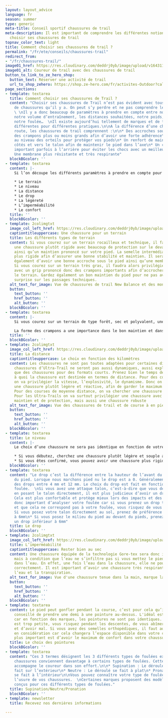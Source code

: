 ```yaml
---
layout: layout_advice
language: fr
season: summer
type: generic
meta-title: Conseil sportif chaussures de trail
meta-description: Il est important de comprendre les différentes notions pour bien
  choisir ses chaussures de trail
topnav_color_text: light
title: Comment choisir ses chaussures de trail ?
permalink: "/fr/ete/conseils/chaussures-trail"
redirect_from:
- "/fr/chaussures-trail/"
image01_href: https://res.cloudinary.com/deddrj0yb/image/upload/v1643111394/website/Conseil%20Equiepement/IMG20210424154703_01_fatprs.jpg
image01_alt: Coureur de trail avec des chaussures de trail
button_to_link_to_ze_hero_shop:
  button_text: Réserver une activité de trail
  url_to_shop_zehero: https://shop.ze-hero.com/fr/activites-Outdoor?calessonstype=all&catypegenderlistsummer=all&calessonsactivitytype=Trail&start-date=
page_sections:
- template: textarea
  title: Comment choisir ses chaussures de Trail ?
  content: "Choisir ses chaussures de Trail n’est pas évident avec tous ces choix
    de chaussures qu’il y a. On peut s’y perdre et ne pas comprendre les différences.
    \ \nIl y a donc beaucoup de paramètres à prendre en compte entre notre lieu d’habitation,
    notre volume d’entraînement, les distances souhaitées, notre poids, notre niveau,
    notre foulée…  \nIl existe aujourd’hui tellement de marques et de types de chaussures
    différentes pour différentes pratiques.\n\nA la différence d’une chaussure de
    route, les chaussures de trail comprennent :\n\n* Des accroches sous la semelles,
    des crampons plus ou moins grands afin d’avoir une forte adhérence\n* Une protection
    au niveau des orteils pour protéger vos pieds\n* Un renfort de maintien sur les
    côtés et vers le talon afin de maintenir le pied dans l’axe\n* Un confort plus
    important parfois à l’arrière pour éviter les chocs avec un meilleur amorti\n*
    Une membrane plus résistante et très respirante"
  blockBGcolor: ''
- template: textarea
  content: |-
    Si l’on découpe les différents paramètres à prendre en compte pour choisir une chaussure de trail, on retrouverai :

    * Le terrain
    * Le niveau
    * La distance
    * Le drop
    * La légèreté
    * L’imperméabilité
    * Le confort
  title: ''
  blockBGcolor: ''
- template: 2colimgtxt
  image_col_left_href: https://res.cloudinary.com/deddrj0yb/image/upload/v1643111394/website/Conseil%20Equiepement/IMG_20200619_113738_lnusnr.jpg
  captiontitleuppercase: Une chaussure pour un terrain
  title: Les différents types de terrain
  content: Si vous courez sur un terrain rocailleux et technique, il faudra alors
    une chaussure plutôt rigide avec beaucoup de protection sur le devant du pied,
    ainsi qu’un maintien prononcé sur votre pied. La semelle intermédiaire sera alors
    plus rigide afin d’assurer une bonne stabilité et maintien. Il sera nécessaire
    également d’avoir une bonne accroche sous le pied ainsi qu’une membrane résistante.
    Si vous courez sur un terrain très gras, il faudra alors privilégier une chaussure
    avec un grip prononcé donc des crampons importants afin d’accrocher au maximum
    le terrain. Gardez également un bon maintien du pied pour ne pas avoir de mauvaise
    surprise sur les passages techniques.
  alt_text_for_image: Vue de chaussures de trail New Balance et des montagne en altitude
  button:
    text_button: ''
    href_button: ''
    alt_button: ''
  blockBGcolor: ''
- template: textarea
  content: |-
    Si vous courez sur un terrain de type forêt, sec et polyvalent, une chaussure plus souple sera idéale. Il ne sera pas nécessaire d’avoir des crampons importants dessus. Afin de garder le maximum d’efficacité, prenez donc une chaussure plutôt légère et souple. Si vous courez dans la neige, il faudra surtout chercher une chaussure avec des crampons beaucoup plus grands, plutôt imperméables accompagnés de guêtres.

    La forme des crampons a une importance dans le bon maintien et dans l’accroche de la chaussure sur le terrain. Ils sont généralement placés avec la pointe vers l’avant pour l’avant du pied et inversement pour l’arrière. Lorsque les formes de crampons changent, c’est aussi pour améliorer la qualité de l’accroche. Cela est surtout fait pour améliorer l’accroche dans des terrains techniques lorsqu’il y a des appuis fuyants et des changements de direction. La gomme du crampon a aussi son importance. Une gomme plus tendre permettra d’avoir une meilleure tenue sur des parties glissantes et lisses, et une gomme dure aura une meilleure adhérence dans des terrains plutôt mous.
  title: ''
  blockBGcolor: ''
- template: 2colimgtxt
  image_col_left_href: https://res.cloudinary.com/deddrj0yb/image/upload/v1643111395/website/Conseil%20Equiepement/IMG_20200809_084058_jdej19.jpg
  title: La distance
  captiontitleuppercase: Le choix en fonction des kilomètres
  content: Les chaussures ne sont pas toutes adaptées pour certaines distances. Des
    chaussures d’Ultra-Trail ne seront pas aussi dynamiques, aussi explosives et réactives
    que des chaussures pour des formats courts. Prenez bien le temps de regarder ce
    à quoi la chaussure est destinée en termes de distance. Pour des courses courtes,
    on va privilégier la vitesse, l’explosivité, le dynamisme. Donc on va choisir
    une chaussure plutôt légère et réactive, afin de garder le maximum d’efficacité.
    Pour des courses de moyenne distance, on va chercher une chaussure plutôt polyvalente.
    Pour les Ultra-Trails on va surtout privilégier une chaussure avec beaucoup de
    maintien et de protection, mais aussi une chaussure robuste
  alt_text_for_image: Vue des chaussures de trail et de course à en pied en montagne
  button:
    text_button: ''
    href_button: ''
    alt_button: ''
  blockBGcolor: ''
- template: textarea
  title: Le niveau
  content: |-
    Le choix d’une chaussure ne sera pas identique en fonction de votre niveau. Si vous débutez le Trail, il ne faut pas chercher à prendre une chaussure qui demande beaucoup d’énergie et qui soit rigide.

    * Si vous débutez, cherchez une chaussure plutôt légère et souple avec de l’amorti et surtout du confort.
    * Si vous êtes confirmé, vous pouvez avoir une chaussure plus rigide, plus technique, plus renforcée.
  blockBGcolor: ''
- template: textarea
  content: "Le drop c’est la différence entre la hauteur de l’avant du pied et l’arrière
    du pied. Lorsque nous marchons pied nu le drop est a 0. Généralement on trouve
    des drops entre 4 mm et 12 mm. Le choix du drop est fait en fonction de notre
    foulée.  \nSi vous avez une attaque talon, c’est-à-dire que vous déroulez le pied
    en posant le talon directement, il est plus judicieux d’avoir un drop important.
    Cela est plus confortable et protège mieux lors des impacts et des chocs. Il est
    donc important d’analyser votre foulée car si vous prenez un drop trop faible
    et que cela ne correspond pas à votre foulée, vous risquez de vous blesser.\n\n*
    Si vous posez votre talon directement au sol, prenez de préférence un drop supérieur
    à 6mm\n* Si vous posez le milieu du pied au devant du pieds, prenez de préférence
    un drop inférieur à 6mm"
  title: Le drop
  blockBGcolor: ''
- template: 2colimgtxt
  image_col_left_href: https://res.cloudinary.com/deddrj0yb/image/upload/v1643115609/website/Conseil%20Equiepement/IMG20210709103423_mv23ov.jpg
  title: L’imperméabilité
  captiontitleuppercase: Rester bien au sec
  content: Une chaussure équipée de la technologie Gore-tex sera donc imperméable,
    mais à condition que l’eau ne s’infiltre pas si vous mettez le pied totalement
    dans l’eau. En effet, une fois l’eau dans la chaussure, elle ne pourra pas s’évacuer
    correctement. Il est important d’avoir une chaussure très respirante pour évacuer
    l’eau et la transpiration.
  alt_text_for_image: Vue d'une chaussure tenue dans la main, marque la Sportiva
  button:
    text_button: ''
    href_button: ''
    alt_button: ''
  blockBGcolor: ''
- template: textarea
  content: Le pied peut gonfler pendant la course, c’est pour cela qu’il est parfois
    conseillé de prendre une demi à une pointure au-dessus. L'idéal est d’essayer
    car en fonction des marques, les pointures ne sont pas identiques. Si votre chaussure
    est trop petite, vous risquez pendant les descentes, de vous abîmer vos orteils
    et d’avoir mal. Si vous avez des semelles orthopédiques, il faut aussi les prendre
    en considération car cela changera l’espace disponible dans votre chaussure. Le
    plus important est d’avoir le maximum de confort dans votre chaussure.
  title: Le choix des pointures
  blockBGcolor: ''
- template: textarea
  content: "Ces 3 termes désignent les 3 différents types de foulées existants. Certaines
    chaussures conviennent davantage à certains types de foulées. Cette spécification
    accompagne le coureur dans son effort.\n\n* Supination : Le déroulé du pied se
    fait sur l’extérieur\n* Neutre : Le déroulé se fait à plat\n* Pronation : Le déroulé
    se fait à l’intérieur\n\nVous pouvez connaître votre type de foulée en observant
    l’usure de vos chaussures.  \nCertaines marques proposent des modèles spécifiquement
    conçus pour ces différents types de foulées."
  title: Supination/Neutre/Pronation
  blockBGcolor: ''
- template: newsletter
  title: Recevez nos dernières informations

---
```

